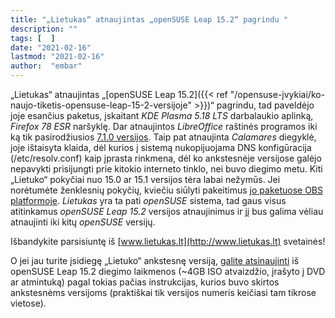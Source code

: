 ```yaml
---
title: "„Lietukas“ atnaujintas „openSUSE Leap 15.2“ pagrindu "
description: ""
tags: [  ]
date: "2021-02-16"
lastmod: "2021-02-16"
author:  "embar"
---
```

„Lietukas“ atnaujintas „[openSUSE Leap 15.2]({{< ref "/opensuse-įvykiai/ko-naujo-tiketis-opensuse-leap-15-2-versijoje" >}})“ pagrindu, tad paveldėjo joje esančius paketus, įskaitant _KDE Plasma 5.18 LTS_ darbalaukio aplinką, _Firefox 78 ESR_ naršyklę. Dar atnaujintos _LibreOffice_ raštinės programos iki ką tik pasirodžiusios [7.1.0 versijos](https://blog.documentfoundation.org/blog/2021/02/03/libreoffice-7-1-community/). Taip pat atnaujinta _Calamares_ diegyklė, joje ištaisyta klaida, dėl kurios į sistemą nukopijuojama DNS konfigūracija (/etc/resolv.conf) kaip įprasta rinkmena, dėl ko ankstesnėje versijose galėjo nepavykti prisijungti prie kitokio interneto tinklo, nei buvo diegimo metu. Kiti „Lietuko“ pokyčiai nuo 15.0 ar 15.1 versijos tėra labai nežymūs. Jei norėtumėte ženklesnių pokyčių, kviečiu siūlyti pakeitimus [jo paketuose OBS platformoje](https://build.opensuse.org/project/show/home:embar-:Lietukas). _Lietukas_ yra ta pati _openSUSE_ sistema, tad gaus visus atitinkamus _openSUSE Leap 15.2_ versijos atnaujinimus ir jį bus galima vėliau atnaujinti iki kitų _openSUSE_ versijų.

Išbandykite parsisiuntę iš [www.lietukas.lt](http://www.lietukas.lt) svetainės!

O jei jau turite įsidiegę „Lietuko“ ankstesnę versiją, [galite atsinaujinti](http://www.lietukas.lt/ymp/lietuko_atnaujinimas.html) iš openSUSE Leap 15.2 diegimo laikmenos (~4GB ISO atvaizdžio, įrašyto į DVD ar atmintuką) pagal tokias pačias instrukcijas, kurios buvo skirtos ankstesnėms versijoms (praktiškai tik versijos numeris keičiasi tam tikrose vietose).
